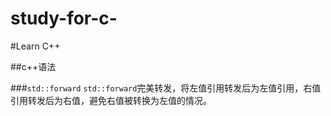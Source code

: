 # study-for-c-

#Learn C++

##c++语法

###`std::forward`
    `std::forward`完美转发，将左值引用转发后为左值引用，右值引用转发后为右值，避免右值被转换为左值的情况。


